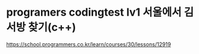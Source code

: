 # programers codingtest lv1 서울에서 김서방 찾기(c++)
https://school.programmers.co.kr/learn/courses/30/lessons/12919
